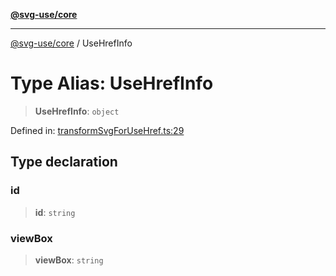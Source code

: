 [**@svg-use/core**](../README.md)

---

[@svg-use/core](../README.md) / UseHrefInfo

# Type Alias: UseHrefInfo

> **UseHrefInfo**: `object`

Defined in:
[transformSvgForUseHref.ts:29](https://github.com/fpapado/svg-use/blob/main/packages/core/src/transformSvgForUseHref.ts#L29)

## Type declaration

### id

> **id**: `string`

### viewBox

> **viewBox**: `string`
